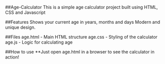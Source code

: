 ##Age-Calculator
  This is a simple age calculator project built using HTML, CSS and Javascript

##Features
  Shows your current age in years, months and days
  Modern and unique design.
  
##Files
  age.html - Main HTML structure
  age.css - Styling of the calculator
  age.js - Logic for calculating age

##How to use
  **Just open age.html in a browser to see the calculator in action!
